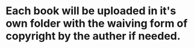 # Each book will be uploaded in it's own folder with the waiving form of copyright by the auther if needed.
